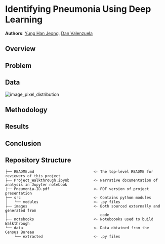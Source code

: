 # Identifying Pneumonia Using Deep Learning

**Authors**: [Yung Han Jeong](mailto:), [Dan Valenzuela](mailto:dan@danvalenzuela.com)

## Overview

## Problem

## Data
![image_pixel_distribution]("../../images/image_pix_dist.png")

## Methodology

## Results

## Conclusion

## Repository Structure

```
├── README.md                           <- The top-level README for reviewers of this project
├── Project_Walkthrough.ipynb           <- Narrative documentation of analysis in Jupyter notebook
├── Pneumonia-ID.pdf                    <- PDF version of project presentation
├── src                                 <- Contains python modules
│   └── modules                         <- .py files
├── images                              <- Both sourced externally and generated from 
│                                          code
├── notebooks                           <- Noteboooks used to build Walkthrough
└── data                                <- Data obtained from the Census Bureau
    └── extracted                       <- .py files

```
